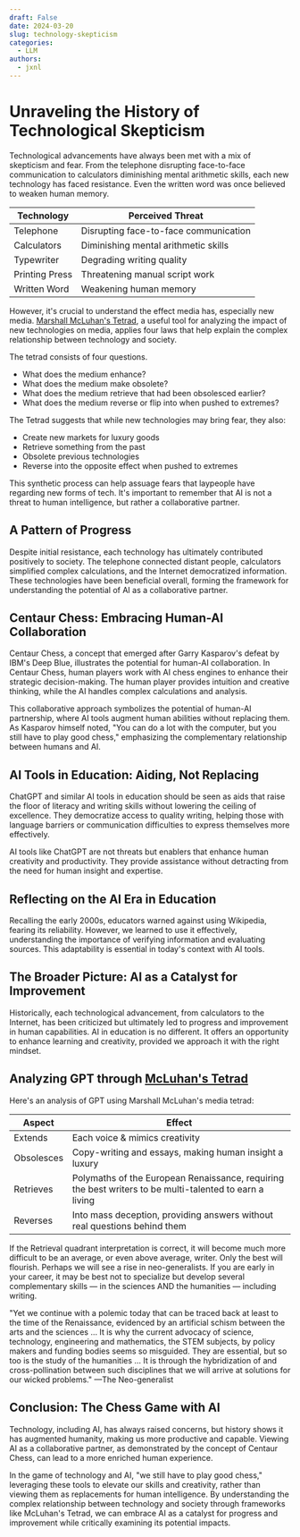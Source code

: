 ```yaml
---
draft: False
date: 2024-03-20
slug: technology-skepticism
categories:
  - LLM
authors:
  - jxnl
---
```


# Unraveling the History of Technological Skepticism

Technological advancements have always been met with a mix of skepticism and fear. From the telephone disrupting face-to-face communication to calculators diminishing mental arithmetic skills, each new technology has faced resistance. Even the written word was once believed to weaken human memory.

| Technology   | Perceived Threat                           |
|--------------|-------------------------------------------|
| Telephone    | Disrupting face-to-face communication     |
| Calculators  | Diminishing mental arithmetic skills      |
| Typewriter   | Degrading writing quality                 |
| Printing Press | Threatening manual script work           |
| Written Word | Weakening human memory                    |

However, it's crucial to understand the effect media has, especially new media. [Marshall McLuhan's Tetrad](https://en.wikipedia.org/wiki/Tetrad_of_media_effects), a useful tool for analyzing the impact of new technologies on media, applies four laws that help explain the complex relationship between technology and society.

The tetrad consists of four questions.

* What does the medium enhance?
* What does the medium make obsolete?
* What does the medium retrieve that had been obsolesced earlier?
* What does the medium reverse or flip into when pushed to extremes?

The Tetrad suggests that while new technologies may bring fear, they also:

* Create new markets for luxury goods
* Retrieve something from the past
* Obsolete previous technologies
* Reverse into the opposite effect when pushed to extremes

This synthetic process can help assuage fears that laypeople have regarding new forms of tech. It's important to remember that AI is not a threat to human intelligence, but rather a collaborative partner.

## A Pattern of Progress

Despite initial resistance, each technology has ultimately contributed positively to society. The telephone connected distant people, calculators simplified complex calculations, and the Internet democratized information. These technologies have been beneficial overall, forming the framework for understanding the potential of AI as a collaborative partner.

## Centaur Chess: Embracing Human-AI Collaboration

Centaur Chess, a concept that emerged after Garry Kasparov's defeat by IBM's Deep Blue, illustrates the potential for human-AI collaboration. In Centaur Chess, human players work with AI chess engines to enhance their strategic decision-making. The human player provides intuition and creative thinking, while the AI handles complex calculations and analysis.

This collaborative approach symbolizes the potential of human-AI partnership, where AI tools augment human abilities without replacing them. As Kasparov himself noted, "You can do a lot with the computer, but you still have to play good chess," emphasizing the complementary relationship between humans and AI.

## AI Tools in Education: Aiding, Not Replacing

ChatGPT and similar AI tools in education should be seen as aids that raise the floor of literacy and writing skills without lowering the ceiling of excellence. They democratize access to quality writing, helping those with language barriers or communication difficulties to express themselves more effectively.

AI tools like ChatGPT are not threats but enablers that enhance human creativity and productivity. They provide assistance without detracting from the need for human insight and expertise.

## Reflecting on the AI Era in Education

Recalling the early 2000s, educators warned against using Wikipedia, fearing its reliability. However, we learned to use it effectively, understanding the importance of verifying information and evaluating sources. This adaptability is essential in today's context with AI tools.

## The Broader Picture: AI as a Catalyst for Improvement

Historically, each technological advancement, from calculators to the Internet, has been criticized but ultimately led to progress and improvement in human capabilities. AI in education is no different. It offers an opportunity to enhance learning and creativity, provided we approach it with the right mindset.

## Analyzing GPT through [McLuhan's Tetrad](https://en.wikipedia.org/wiki/Tetrad_of_media_effects)

Here's an analysis of GPT using Marshall McLuhan's media tetrad:

| Aspect    | Effect                                                                                                     |
|-----------|-----------------------------------------------------------------------------------------------------------|
| Extends   | Each voice & mimics creativity                                                                            |
| Obsolesces| Copy-writing and essays, making human insight a luxury                                                    |
| Retrieves | Polymaths of the European Renaissance, requiring the best writers to be multi-talented to earn a living |
| Reverses  | Into mass deception, providing answers without real questions behind them                                 |

If the Retrieval quadrant interpretation is correct, it will become much more difficult to be an average, or even above average, writer. Only the best will flourish. Perhaps we will see a rise in neo-generalists. If you are early in your career, it may be best not to specialize but develop several complementary skills — in the sciences AND the humanities — including writing.

"Yet we continue with a polemic today that can be traced back at least to the time of the Renaissance, evidenced by an artificial schism between the arts and the sciences … It is why the current advocacy of science, technology, engineering and mathematics, the STEM subjects, by policy makers and funding bodies seems so misguided. They are essential, but so too is the study of the humanities … It is through the hybridization of and cross-pollination between such disciplines that we will arrive at solutions for our wicked problems." —The Neo-generalist

## Conclusion: The Chess Game with AI

Technology, including AI, has always raised concerns, but history shows it has augmented humanity, making us more productive and capable. Viewing AI as a collaborative partner, as demonstrated by the concept of Centaur Chess, can lead to a more enriched human experience.

In the game of technology and AI, "we still have to play good chess," leveraging these tools to elevate our skills and creativity, rather than viewing them as replacements for human intelligence. By understanding the complex relationship between technology and society through frameworks like McLuhan's Tetrad, we can embrace AI as a catalyst for progress and improvement while critically examining its potential impacts.